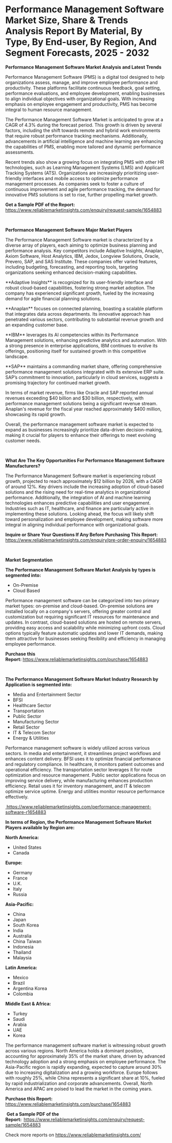 <p><h1>Performance Management Software Market Size, Share & Trends Analysis Report By Material, By Type, By End-user, By Region, And Segment Forecasts, 2025 - 2032</h1></p><p><strong>Performance Management Software Market Analysis and Latest Trends</strong></p>
<p><p>Performance Management Software (PMS) is a digital tool designed to help organizations assess, manage, and improve employee performance and productivity. These platforms facilitate continuous feedback, goal setting, performance evaluations, and employee development, enabling businesses to align individual objectives with organizational goals. With increasing emphasis on employee engagement and productivity, PMS has become integral to human resource management.</p><p>The Performance Management Software Market is anticipated to grow at a CAGR of 4.3% during the forecast period. This growth is driven by several factors, including the shift towards remote and hybrid work environments that require robust performance tracking mechanisms. Additionally, advancements in artificial intelligence and machine learning are enhancing the capabilities of PMS, enabling more tailored and dynamic performance assessments.</p><p>Recent trends also show a growing focus on integrating PMS with other HR technologies, such as Learning Management Systems (LMS) and Applicant Tracking Systems (ATS). Organizations are increasingly prioritizing user-friendly interfaces and mobile access to optimize performance management processes. As companies seek to foster a culture of continuous improvement and agile performance tracking, the demand for innovative PMS solutions is set to rise, further propelling market growth.</p></p>
<p><strong>Get a Sample PDF of the Report:&nbsp;</strong> <a href="https://www.reliablemarketinsights.com/enquiry/request-sample/1654883?utm_campaign=2530&utm_medium=2&utm_source=Github&utm_content=ia&utm_term=06032025&utm_id=performance-management-software">https://www.reliablemarketinsights.com/enquiry/request-sample/1654883</a></p>
<p>&nbsp;</p>
<p><strong>Performance Management Software Major Market Players</strong></p>
<p><p>The Performance Management Software market is characterized by a diverse array of players, each aiming to optimize business planning and performance analysis. Key competitors include Adaptive Insights, Anaplan, Axiom Software, Host Analytics, IBM, Jedox, Longview Solutions, Oracle, Prevero, SAP, and SAS Institute. These companies offer varied features, including budgeting, forecasting, and reporting tools, targeting organizations seeking enhanced decision-making capabilities.</p><p>**Adaptive Insights** is recognized for its user-friendly interface and robust cloud-based capabilities, fostering strong market adoption. The company has experienced significant growth, fueled by the increasing demand for agile financial planning solutions. </p><p>**Anaplan** focuses on connected planning, boasting a scalable platform that integrates data across departments. Its innovative approach has penetrated various sectors, contributing to substantial revenue growth and an expanding customer base.</p><p>**IBM** leverages its AI competencies within its Performance Management solutions, enhancing predictive analytics and automation. With a strong presence in enterprise applications, IBM continues to evolve its offerings, positioning itself for sustained growth in this competitive landscape.</p><p>**SAP** maintains a commanding market share, offering comprehensive performance management solutions integrated with its extensive ERP suite. SAP’s commitment to innovation, particularly in cloud services, suggests a promising trajectory for continued market growth.</p><p>In terms of market revenue, firms like Oracle and SAP reported annual revenues exceeding $40 billion and $30 billion, respectively, with performance management solutions being a significant revenue stream. Anaplan's revenue for the fiscal year reached approximately $400 million, showcasing its rapid growth.</p><p>Overall, the performance management software market is expected to expand as businesses increasingly prioritize data-driven decision-making, making it crucial for players to enhance their offerings to meet evolving customer needs.</p></p>
<p>&nbsp;</p>
<p><strong>What Are The Key Opportunities For Performance Management Software Manufacturers?</strong></p>
<p><p>The Performance Management Software market is experiencing robust growth, projected to reach approximately $12 billion by 2026, with a CAGR of around 12%. Key drivers include the increasing adoption of cloud-based solutions and the rising need for real-time analytics in organizational performance. Additionally, the integration of AI and machine learning technologies enhances predictive capabilities and user engagement. Industries such as IT, healthcare, and finance are particularly active in implementing these solutions. Looking ahead, the focus will likely shift toward personalization and employee development, making software more integral in aligning individual performance with organizational goals.</p></p>
<p><strong>Inquire or Share Your Questions If Any Before Purchasing This Report:</strong> <a href="https://www.reliablemarketinsights.com/enquiry/pre-order-enquiry/1654883?utm_campaign=2530&utm_medium=2&utm_source=Github&utm_content=ia&utm_term=06032025&utm_id=performance-management-software">https://www.reliablemarketinsights.com/enquiry/pre-order-enquiry/1654883</a></p>
<p>&nbsp;</p>
<p><strong>Market Segmentation</strong></p>
<p><strong>The Performance Management Software Market Analysis by types is segmented into:</strong></p>
<p><ul><li>On-Premise</li><li>Cloud Based</li></ul></p>
<p><p>Performance management software can be categorized into two primary market types: on-premise and cloud-based. On-premise solutions are installed locally on a company's servers, offering greater control and customization but requiring significant IT resources for maintenance and updates. In contrast, cloud-based solutions are hosted on remote servers, providing easy access and scalability while minimizing upfront costs. Cloud options typically feature automatic updates and lower IT demands, making them attractive for businesses seeking flexibility and efficiency in managing employee performance.</p></p>
<p><strong>Purchase this Report:&nbsp;</strong><a href="https://www.reliablemarketinsights.com/purchase/1654883?utm_campaign=2530&utm_medium=2&utm_source=Github&utm_content=ia&utm_term=06032025&utm_id=performance-management-software">https://www.reliablemarketinsights.com/purchase/1654883</a></p>
<p>&nbsp;</p>
<p><strong>The Performance Management Software Market Industry Research by Application is segmented into:</strong></p>
<p><ul><li>Media and Entertainment Sector</li><li>BFSI</li><li>Healthcare Sector</li><li>Transportation</li><li>Public Sector</li><li>Manufacturing Sector</li><li>Retail Sector</li><li>IT & Telecom Sector</li><li>Energy & Utilities</li></ul></p>
<p><p>Performance management software is widely utilized across various sectors. In media and entertainment, it streamlines project workflows and enhances content delivery. BFSI uses it to optimize financial performance and regulatory compliance. In healthcare, it monitors patient outcomes and operational efficiency. The transportation sector leverages it for route optimization and resource management. Public sector applications focus on improving service delivery, while manufacturing enhances production efficiency. Retail uses it for inventory management, and IT & telecom optimize service uptime. Energy and utilities monitor resource performance effectively.</p></p>
<p><a href="https://www.reliablemarketinsights.com/performance-management-software-r1654883?utm_campaign=2530&utm_medium=2&utm_source=Github&utm_content=ia&utm_term=06032025&utm_id=performance-management-software">&nbsp;https://www.reliablemarketinsights.com/performance-management-software-r1654883</a></p>
<p><strong>In terms of Region, the Performance Management Software Market Players available by Region are:</strong></p>
<p>
    <p> <strong> North America: </strong>
        <ul>
            <li>United States</li>
            <li>Canada</li>
        </ul>
        </p> 
    <p> <strong> Europe: </strong>
        <ul>
            <li>Germany</li>
            <li>France</li>
            <li>U.K.</li>
            <li>Italy</li>
            <li>Russia</li>
        </ul>
        </p> 
    <p> <strong> Asia-Pacific: </strong>
        <ul>
            <li>China</li>
            <li>Japan</li>
            <li>South Korea</li>
            <li>India</li>
            <li>Australia</li>
            <li>China Taiwan</li>
            <li>Indonesia</li>
            <li>Thailand</li>
            <li>Malaysia</li>
        </ul>
        </p> 
    <p> <strong> Latin America: </strong>
        <ul>
            <li>Mexico</li>
            <li>Brazil</li>
            <li>Argentina Korea</li>
            <li>Colombia</li>
        </ul>
        </p> 
    <p> <strong> Middle East & Africa: </strong>
        <ul>
            <li>Turkey</li>
            <li>Saudi</li>
            <li>Arabia</li>
            <li>UAE</li>
            <li>Korea</li>
        </ul>
    </p>
    </p>
<p><p>The performance management software market is witnessing robust growth across various regions. North America holds a dominant position, accounting for approximately 35% of the market share, driven by advanced technology adoption and a strong emphasis on employee performance. The Asia-Pacific region is rapidly expanding, expected to capture around 30% due to increasing digitalization and a growing workforce. Europe follows with roughly 25%, while China represents a significant share at 10%, fueled by rapid industrialization and corporate advancements. Overall, North America and APAC are poised to lead the market in the coming years.</p></p>
<p><strong>Purchase this Report: </strong><a href="https://www.reliablemarketinsights.com/purchase/1654883?utm_campaign=2530&utm_medium=2&utm_source=Github&utm_content=ia&utm_term=06032025&utm_id=performance-management-software">https://www.reliablemarketinsights.com/purchase/1654883</a></p>
<p>&nbsp;<strong>Get a Sample PDF of the Report:&nbsp;&nbsp;</strong><a href="https://www.reliablemarketinsights.com/enquiry/request-sample/1654883?utm_campaign=2530&utm_medium=2&utm_source=Github&utm_content=ia&utm_term=06032025&utm_id=performance-management-software">https://www.reliablemarketinsights.com/enquiry/request-sample/1654883</a></p>
<p><strong></strong></p>
<p>Check more reports on <a href="https://www.reliablemarketinsights.com/?utm_campaign=2530&utm_medium=2&utm_source=Github&utm_content=ia&utm_term=06032025&utm_id=performance-management-software">https://www.reliablemarketinsights.com/</a></p>